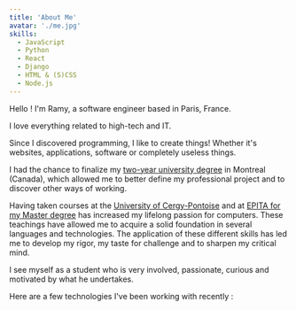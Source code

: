```yaml
---
title: 'About Me'
avatar: './me.jpg'
skills:
  - JavaScript
  - Python
  - React
  - Django
  - HTML & (S)CSS
  - Node.js
---
```


Hello ! I'm Ramy, a software engineer based in Paris, France.

I love everything related to high-tech and IT.

Since I discovered programming, I like to create things! Whether it's websites, applications, software or completely useless things.

I had the chance to finalize my [two-year university degree](https://iutv.univ-paris13.fr/dut-informatique/) in Montreal (Canada), which allowed me to better define my professional project and to discover other ways of working.

Having taken courses at the [University of Cergy-Pontoise](https://www.u-cergy.fr/fr/formations/schema-des-formations/licence-lmd-XA/sciences-technologies-sante-STS/licence-informatique-program-e29-101.html) and at [EPITA for my Master degree](https://www.epita.fr/nos-formations/titres-par-lapprentissage/cycle-expert/) has increased my lifelong passion for computers. These teachings have allowed me to acquire a solid foundation in several languages and technologies. The application of these different skills has led me to develop my rigor, my taste for challenge and to sharpen my critical mind.

I see myself as a student who is very involved, passionate, curious and motivated by what he undertakes.

Here are a few technologies I've been working with recently :
